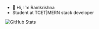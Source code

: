 - 👋 Hi, I’m Ramkrishna
- Student at TCET|MERN stack developer






![GitHub Stats](https://github-readme-stats.vercel.app/api?username=Ramkrishna732&theme=radical)
